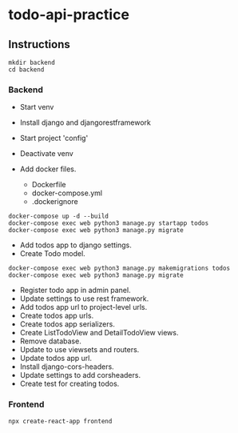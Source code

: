 # todo-api-practice

## Instructions

```
mkdir backend
cd backend
```

### Backend

- Start venv
- Install django and djangorestframework
- Start project 'config'
- Deactivate venv

- Add docker files.
  - Dockerfile
  - docker-compose.yml
  - .dockerignore

```
docker-compose up -d --build
docker-compose exec web python3 manage.py startapp todos
docker-compose exec web python3 manage.py migrate
```

- Add todos app to django settings.
- Create Todo model.

```
docker-compose exec web python3 manage.py makemigrations todos
docker-compose exec web python3 manage.py migrate
```

- Register todo app in admin panel.
- Update settings to use rest framework.
- Add todos app url to project-level urls.
- Create todos app urls.
- Create todos app serializers.
- Create ListTodoView and DetailTodoView views.
- Remove database.
- Update to use viewsets and routers.
- Update todos app url.
- Install django-cors-headers.
- Update settings to add corsheaders.
- Create test for creating todos.


### Frontend 

```
npx create-react-app frontend
```


